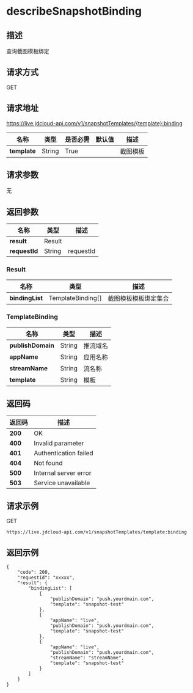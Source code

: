 # describeSnapshotBinding


## 描述
查询截图模板绑定


## 请求方式
GET

## 请求地址
https://live.jdcloud-api.com/v1/snapshotTemplates/{template}:binding

|名称|类型|是否必需|默认值|描述|
|---|---|---|---|---|
|**template**|String|True| |截图模板|

## 请求参数
无


## 返回参数
|名称|类型|描述|
|---|---|---|
|**result**|Result| |
|**requestId**|String|requestId|

### Result
|名称|类型|描述|
|---|---|---|
|**bindingList**|TemplateBinding[]|截图模板模板绑定集合|
### TemplateBinding
|名称|类型|描述|
|---|---|---|
|**publishDomain**|String|推流域名|
|**appName**|String|应用名称|
|**streamName**|String|流名称|
|**template**|String|模板|

## 返回码
|返回码|描述|
|---|---|
|**200**|OK|
|**400**|Invalid parameter|
|**401**|Authentication failed|
|**404**|Not found|
|**500**|Internal server error|
|**503**|Service unavailable|

## 请求示例
GET
```
https://live.jdcloud-api.com/v1/snapshotTemplates/template:binding
```

## 返回示例
```
{
    "code": 200, 
    "requestId": "xxxxx", 
    "result": {
        "bindingList": [
            {
                "publishDomain": "push.yourdmain.com", 
                "template": "snapshot-test"
            }, 
            {
                "appName": "live", 
                "publishDomain": "push.yourdmain.com", 
                "template": "snapshot-test"
            }, 
            {
                "appName": "live", 
                "publishDomain": "push.yourdmain.com", 
                "streamName": "streamName", 
                "template": "snapshot-test"
            }
        ]
    }
}
```
